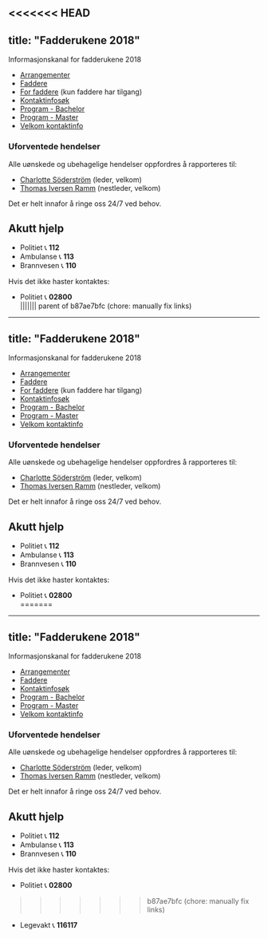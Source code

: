 <<<<<<< HEAD
---
title: "Fadderukene 2018"
---

Informasjonskanal for fadderukene 2018

* [Arrangementer](/fadderukene/2018-/arrangementer/)  
* [Faddere](/fadderukene/2018-/faddere/)  
* [For faddere](/fadderukene/2018-/fadder/) (kun faddere har tilgang) 
* [Kontaktinfosøk](https://online.ntnu.no/profile/user_search/)  
* [Program - Bachelor](https://online.ntnu.no/splash/)    
* [Program - Master](https://online.ntnu.no/splash/)  
* [Velkom kontaktinfo](/fadderukene/2018-/velkom/)

### Uforventede hendelser
Alle uønskede og ubehagelige hendelser oppfordres å rapporteres til:

- [Charlotte Söderström](https://online.ntnu.no/profile/view/cmrisbak/) (leder, velkom)  
- [Thomas Iversen Ramm](https://online.ntnu.no/profile/view/ramm/) (nestleder, velkom)  

Det er helt innafor å ringe oss 24/7 ved behov.  

Akutt hjelp
------------------------------------

- Politiet 📞 **112**  
- Ambulanse 📞 **113**  
- Brannvesen 📞 **110**

Hvis det ikke haster kontaktes:

- Politiet 📞 **02800**  
||||||| parent of b87ae7bfc (chore: manually fix links)
---
title: "Fadderukene 2018"
---

Informasjonskanal for fadderukene 2018

* [Arrangementer](/fadderukene/2018-/arrangementer/)  
* [Faddere](/fadderukene/2018-/faddere/)  
* [For faddere](/fadderukene/2018-/fadder/) (kun faddere har tilgang) 
* [Kontaktinfosøk](https://online.ntnu.no/profile/user_search/)  
* [Program - Bachelor](https://online.ntnu.no/splash/)    
* [Program - Master](https://online.ntnu.no/splash/)  
* [Velkom kontaktinfo](/fadderukene/2018-/velkom/)

### Uforventede hendelser
Alle uønskede og ubehagelige hendelser oppfordres å rapporteres til:

- [Charlotte Söderström](https://online.ntnu.no/profile/view/cmrisbak/) (leder, velkom)  
- [Thomas Iversen Ramm](https://online.ntnu.no/profile/view/ramm/) (nestleder, velkom)  

Det er helt innafor å ringe oss 24/7 ved behov.  

Akutt hjelp
------------------------------------

- Politiet 📞 **112**  
- Ambulanse 📞 **113**  
- Brannvesen 📞 **110**

Hvis det ikke haster kontaktes:

- Politiet 📞 **02800**  
=======
---
title: "Fadderukene 2018"
---

Informasjonskanal for fadderukene 2018

* [Arrangementer](/fadderukene/2018-/arrangementer/)  
* [Faddere](/fadderukene/2018-/faddere/)  
* [Kontaktinfosøk](https://online.ntnu.no/profile/user_search/)  
* [Program - Bachelor](https://online.ntnu.no/splash/)    
* [Program - Master](https://online.ntnu.no/splash/)  
* [Velkom kontaktinfo](/fadderukene/2018-/velkom/)

### Uforventede hendelser
Alle uønskede og ubehagelige hendelser oppfordres å rapporteres til:

- [Charlotte Söderström](https://online.ntnu.no/profile/view/cmrisbak/) (leder, velkom)  
- [Thomas Iversen Ramm](https://online.ntnu.no/profile/view/ramm/) (nestleder, velkom)  

Det er helt innafor å ringe oss 24/7 ved behov.  

Akutt hjelp
------------------------------------

- Politiet 📞 **112**  
- Ambulanse 📞 **113**  
- Brannvesen 📞 **110**

Hvis det ikke haster kontaktes:

- Politiet 📞 **02800**  
>>>>>>> b87ae7bfc (chore: manually fix links)
- Legevakt 📞 **116117**